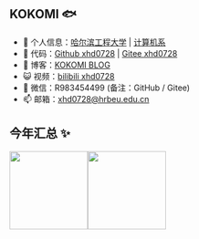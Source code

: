 ## KOKOMI 🐟

- 🐧 个人信息：<a href="http://www.hrbeu.edu.cn/" target="_blank">哈尔滨工程大学</a> | <a href="http://cstc.hrbeu.edu.cn/" target="_blank">计算机系</a>
- 🏡 代码：<a href="https://github.com/xhd0728" target="_blank">Github xhd0728</a> | <a href="https://gitee.com/xhd0728" target="_blank">Gitee xhd0728</a>
- 🌱 博客：<a href="http://106.13.0.241:1080/">KOKOMI BLOG</a>
- 😺 视频：<a href="https://space.bilibili.com/381611499">bilibili xhd0728</a>
- 💬 微信：R983454499 (备注：GitHub / Gitee)
- 📫 邮箱：<a href="xhd0728@hrbeu.edu.cn">xhd0728@hrbeu.edu.cn</a>

## 今年汇总 ✨

<img align="" height="137px" src="https://github-readme-stats.vercel.app/api?username=xhd0728&hide_title=true&hide_border=true&show_icons=true&include_all_commits=true&line_height=21&bg_color=0,EC6C6C,FFD479,FFFC79,73FA79&theme=graywhite&locale=cn" /><img align="" height="137px" src="https://github-readme-stats.vercel.app/api/top-langs/?username=xhd0728&hide_title=true&hide_border=true&layout=compact&bg_color=0,73FA79,73FDFF,D783FF&theme=graywhite&locale=cn" />
